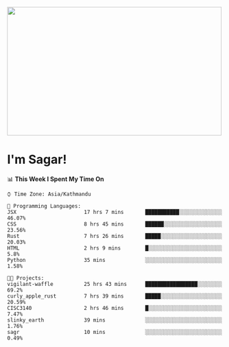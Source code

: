 
<img src="https://media.giphy.com/media/3ornk57KwDXf81rjWM/giphy.gif" width="500" height="300" frameBorder="0" class="giphy-embed" allowFullScreen></img>

#   I'm Sagar!

<!--START_SECTION:waka-->
📊 **This Week I Spent My Time On** 

```text
⌚︎ Time Zone: Asia/Kathmandu

💬 Programming Languages: 
JSX                      17 hrs 7 mins       ███████████░░░░░░░░░░░░░░   46.07% 
CSS                      8 hrs 45 mins       ██████░░░░░░░░░░░░░░░░░░░   23.56% 
Rust                     7 hrs 26 mins       █████░░░░░░░░░░░░░░░░░░░░   20.03% 
HTML                     2 hrs 9 mins        █░░░░░░░░░░░░░░░░░░░░░░░░   5.8% 
Python                   35 mins             ░░░░░░░░░░░░░░░░░░░░░░░░░   1.58%

🐱‍💻 Projects: 
vigilant-waffle          25 hrs 43 mins      █████████████████░░░░░░░░   69.2% 
curly_apple_rust         7 hrs 39 mins       █████░░░░░░░░░░░░░░░░░░░░   20.59% 
CISC3140                 2 hrs 46 mins       █░░░░░░░░░░░░░░░░░░░░░░░░   7.47% 
slinky_earth             39 mins             ░░░░░░░░░░░░░░░░░░░░░░░░░   1.76% 
sagr                     10 mins             ░░░░░░░░░░░░░░░░░░░░░░░░░   0.49%

```


<!--END_SECTION:waka-->
